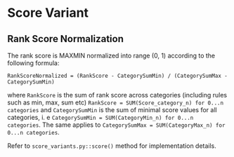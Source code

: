 # Score Variant

## Rank Score Normalization

The rank score is MAXMIN normalized into range (0, 1) according to the following formula:

```
RankScoreNormalized = (RankScore - CategorySumMin) / (CategorySumMax - CategorySumMin)
```
where `RankScore` is the sum of rank score across categories (including rules such as min, max, sum etc)
`RankScore = SUM(Score_category_n) for 0...n categories`
and `CategorySumMin` is the sum of minimal score values for all categories,
i. e `CategorySumMin = SUM(CategoryMin_n) for 0...n categories`.
The same applies to `CategorySumMax = SUM(CategoryMax_n) for 0...n categories`.

Refer to `score_variants.py::score()` method for implementation details.